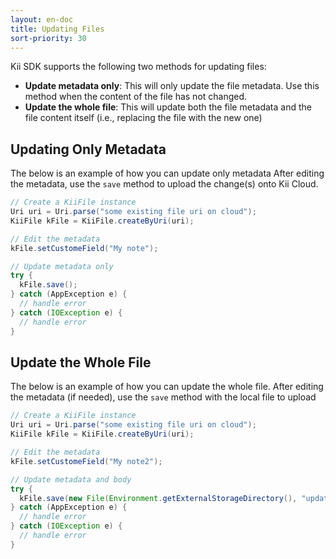 ```yaml
---
layout: en-doc
title: Updating Files
sort-priority: 30
---
```

Kii SDK supports the following two methods for updating files:

 * **Update metadata only**: This will only update the file metadata. Use this method when the content of the file has not changed.
 * **Update the whole file**: This will update both the file metadata and the file content itself (i.e., replacing the file with the new one)

## Updating Only Metadata

The below is an example of how you can update only metadata  After editing the metadata, use the `save` method to upload the change(s) onto Kii Cloud.

```java
// Create a KiiFile instance
Uri uri = Uri.parse("some existing file uri on cloud");
KiiFile kFile = KiiFile.createByUri(uri);

// Edit the metadata
kFile.setCustomeField("My note");

// Update metadata only
try {
  kFile.save();
} catch (AppException e) {
  // handle error
} catch (IOException e) {
  // handle error
}
```

## Update the Whole File

The below is an example of how you can update the whole file.  After editing the metadata (if needed), use the `save` method with the local file to upload

```java
// Create a KiiFile instance
Uri uri = Uri.parse("some existing file uri on cloud");
KiiFile kFile = KiiFile.createByUri(uri);

// Edit the metadata
kFile.setCustomeField("My note2");

// Update metadata and body
try {
  kFile.save(new File(Environment.getExternalStorageDirectory(), "updateFile.txt"));
} catch (AppException e) {
  // handle error
} catch (IOException e) {
  // handle error
}
```
